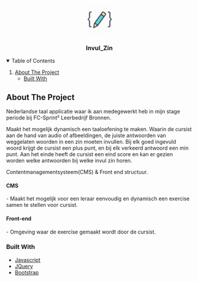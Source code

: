 <!-- PROJECT LOGO -->
<br />
<p align="center">
  <a href="https://github.com/MarcoGDev/Invul_zin/">
    <img src="images/pencil.png" alt="Logo" width="80" height="80">
  </a>

  <h3 align="center">Invul_Zin</h3>


<!-- TABLE OF CONTENTS -->
<details open="open">
  <summary>Table of Contents</summary>
  <ol>
    <li>
      <a href="#about-the-project">About The Project</a>
      <ul>
        <li><a href="#built-with">Built With</a></li>
      </ul>
    </li>
  </ol>
</details>



<!-- ABOUT THE PROJECT -->
## About The Project
Nederlandse taal applicatie waar ik aan medegewerkt heb in mijn stage periode bij FC-Sprint² Leerbedrijf Bronnen.

Maakt het mogelijk dynamisch een taaloefening te maken. Waarin de cursist aan de hand van audio of afbeeldingen, de juiste antwoorden van weggelaten woorden in een zin moeten invullen. Bij elk goed ingevuld woord krijgt de cursist een plus punt, en bij elk verkeerd antwoord een min punt. Aan het einde heeft de cursist een eind score en kan er gezien worden welke antwoorden bij welke invul zin horen.

Contentmanagementsysteem(CMS) & Front end structuur.

<h4>CMS</h4>
- Maakt het mogelijk voor een leraar eenvoudig en dynamisch een exercise samen te stellen voor cursist.


<h4>Front-end</h4>
- Omgeving waar de exercise gemaakt wordt door de cursist.

### Built With
* [Javascript](https://www.javascript.com/)
* [JQuery](https://jquery.com)
* [Bootstrap](https://getbootstrap.com)
